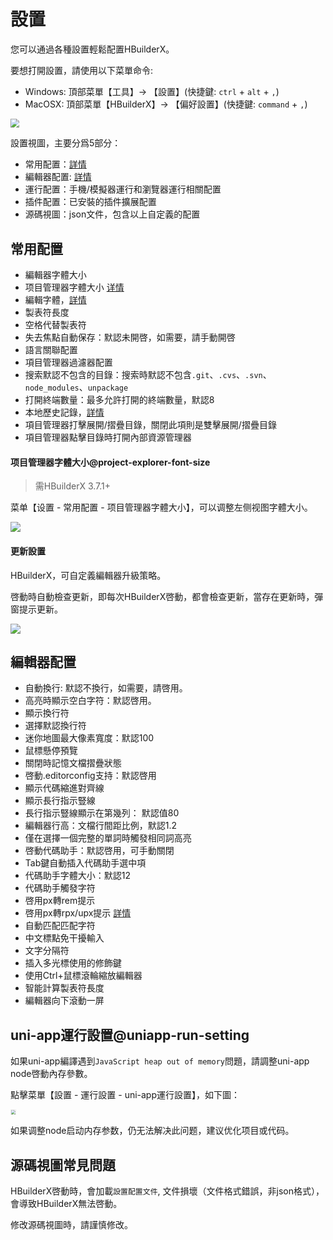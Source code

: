 # 設置

您可以通過各種設置輕鬆配置HBuilderX。

要想打開設置，請使用以下菜單命令:

- Windows: 頂部菜單【工具】-> 【設置】(快捷鍵: `ctrl` + `alt` + `,`)
- MacOSX: 頂部菜單【HBuilderX】-> 【偏好設置】(快捷鍵: `command` + `,`)

<img src="/static/snapshots/tutorial/settings.png" style="zoom:90%" />

設置視圖，主要分爲5部分：

- 常用配置：[詳情](/Tutorial/setting?id=常用配置)
- 編輯器配置: [詳情](/Tutorial/setting?id=編輯器配置)
- 運行配置：手機/模擬器運行和瀏覽器運行相關配置
- 插件配置：已安裝的插件擴展配置
- 源碼視圖：json文件，包含以上自定義的配置

## 常用配置

- 編輯器字體大小
- 项目管理器字體大小 [详情](#project-explorer-font-size)
- 編輯字體，[詳情](/Tutorial/settings/font)
- 製表符長度
- 空格代替製表符
- 失去焦點自動保存：默認未開啓，如需要，請手動開啓
- 語言關聯配置
- 項目管理器過濾器配置
- 搜索默認不包含的目錄：搜索時默認不包含`.git`、`.cvs`、`.svn`、`node_modules`、`unpackage`
- 打開終端數量：最多允許打開的終端數量，默認8
- 本地歷史記錄，[詳情](/Tutorial/UserGuide/LocalHistory)
- 項目管理器打擊展開/摺疊目錄，關閉此項則是雙擊展開/摺疊目錄
- 項目管理器點擊目錄時打開內部資源管理器

#### 项目管理器字體大小@project-explorer-font-size

> 需HBuilderX 3.7.1+

菜单【设置 - 常用配置 - 项目管理器字體大小】，可以调整左侧视图字體大小。

<img src="https://web-assets.dcloud.net.cn/hbuilderx-doc/setting-left-view-fontsize.jpg" class="hd-img" />

#### 更新設置

HBuilderX，可自定義編輯器升級策略。

啓動時自動檢查更新，即每次HBuilderX啓動，都會檢查更新，當存在更新時，彈窗提示更新。

<img src="/static/snapshots/tutorial/settings/upgrade.png" class="hd-img" />

## 編輯器配置

- 自動換行: 默認不換行，如需要，請啓用。
- 高亮時顯示空白字符：默認啓用。
- 顯示換行符
- 選擇默認換行符
- 迷你地圖最大像素寬度：默認100
- 鼠標懸停預覽
- 關閉時記憶文檔摺疊狀態
- 啓動.editorconfig支持：默認啓用
- 顯示代碼縮進對齊線
- 顯示長行指示豎線
- 長行指示豎線顯示在第幾列： 默認值80
- 編輯器行高：文檔行間距比例，默認1.2
- 僅在選擇一個完整的單詞時觸發相同詞高亮
- 啓動代碼助手：默認啓用，可手動關閉
- Tab鍵自動插入代碼助手選中項
- 代碼助手字體大小：默認12
- 代碼助手觸發字符
- 啓用px轉rem提示
- 啓用px轉rpx/upx提示 [詳情](/Tutorial/settings/px-upx)
- 自動匹配匹配字符
- 中文標點免干擾輸入
- 文字分隔符
- 插入多光標使用的修飾鍵
- 使用Ctrl+鼠標滾輪縮放編輯器
- 智能計算製表符長度
- 編輯器向下滾動一屏

## uni-app運行設置@uniapp-run-setting

如果uni-app編譯遇到`JavaScript heap out of memory`問題，請調整uni-app node啓動內存參數。

點擊菜單【設置 - 運行設置 - uni-app運行設置】，如下圖：

<img src="/static/snapshots/tutorial/settings/uniapp_run_setting.png" style="zoom: 45%;border: 1px solid #eee;"/>

如果调整node启动内存参数，仍无法解决此问题，建议优化项目或代码。

## 源碼視圖常見問題

HBuilderX啓動時，會加載`設置配置文件`, 文件損壞（文件格式錯誤，非json格式），會導致HBuilderX無法啓動。

修改源碼視圖時，請謹慎修改。
